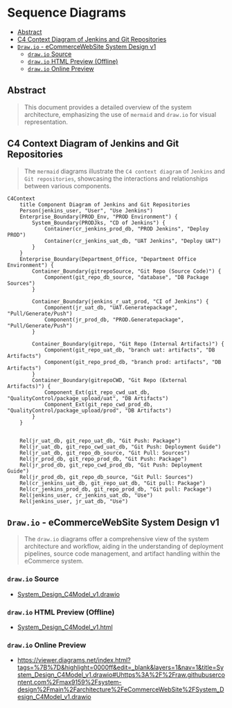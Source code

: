 # Sequence Diagrams<!-- omit in toc -->
<!-- table of content -->
- [Abstract](#abstract)
- [C4 Context Diagram of Jenkins and Git Repositories](#c4-context-diagram-of-jenkins-and-git-repositories)
- [`Draw.io` - eCommerceWebSite System Design v1](#drawio---ecommercewebsite-system-design-v1)
  - [`draw.io` Source](#drawio-source)
  - [`draw.io` HTML Preview (Offline)](#drawio-html-preview-offline)
  - [`draw.io` Online Preview](#drawio-online-preview)

## Abstract
> This document provides a detailed overview of the system architecture, emphasizing the use of `mermaid` and `draw.io` for visual representation. 

## C4 Context Diagram of Jenkins and Git Repositories
> The `mermaid` diagrams illustrate the `C4 context diagram` of `Jenkins` and `Git repositories`, showcasing the interactions and relationships between various components. 


```mermaid
C4Context
    title Component Diagram of Jenkins and Git Repositories
    Person(jenkins_user, "User", "Use Jenkins")
    Enterprise_Boundary(PROD_Env, "PROD Environment") {
        System_Boundary(PRODJks, "CD of Jenkins") {
            Container(cr_jenkins_prod_db, "PROD Jenkins", "Deploy PROD")
            Container(cr_jenkins_uat_db, "UAT Jenkins", "Deploy UAT")
        }
    }
    Enterprise_Boundary(Department_Office, "Department Office Environment") {
        Container_Boundary(gitrepoSource, "Git Repo (Source Code)") {
            Component(git_repo_db_source, "database", "DB Package Sources")
        }

        Container_Boundary(jenkins_r_uat_prod, "CI of Jenkins") {
            Component(jr_uat_db, "UAT.Generatepackage", "Pull/Generate/Push")
            Component(jr_prod_db, "PROD.Generatepackage", "Pull/Generate/Push")
        }
        
        Container_Boundary(gitrepo, "Git Repo (Internal Artifacts)") {
            Component(git_repo_uat_db, "branch uat: artifacts", "DB Artifacts")
            Component(git_repo_prod_db, "branch prod: artifacts", "DB Artifacts")
        }
        Container_Boundary(gitrepoCWD, "Git Repo (External Artifacts)") {
            Component_Ext(git_repo_cwd_uat_db, "QualityControl/package_upload/uat", "DB Artifacts")
            Component_Ext(git_repo_cwd_prod_db, "QualityControl/package_upload/prod", "DB Artifacts")
        }
    }


    Rel(jr_uat_db, git_repo_uat_db, "Git Push: Package")
    Rel(jr_uat_db, git_repo_cwd_uat_db, "Git Push: Deployment Guide")
    Rel(jr_uat_db, git_repo_db_source, "Git Pull: Sources")
    Rel(jr_prod_db, git_repo_prod_db, "Git Push: Package")
    Rel(jr_prod_db, git_repo_cwd_prod_db, "Git Push: Deployment Guide")
    Rel(jr_prod_db, git_repo_db_source, "Git Pull: Sources")
    Rel(cr_jenkins_uat_db, git_repo_uat_db, "Git pull: Package")
    Rel(cr_jenkins_prod_db, git_repo_prod_db, "Git pull: Package")
    Rel(jenkins_user, cr_jenkins_uat_db, "Use")
    Rel(jenkins_user, jr_uat_db, "Use")
```

## `Draw.io` - eCommerceWebSite System Design v1
> The `draw.io` diagrams offer a comprehensive view of the system architecture and workflow, aiding in the understanding of deployment pipelines, source code management, and artifact handling within the eCommerce system.


### `draw.io` Source
- [System_Design_C4Model_v1.drawio](./eCommerceWebSite/System_Design_C4Model_v1.drawio)
### `draw.io` HTML Preview (Offline)
- [System_Design_C4Model_v1.html](./eCommerceWebSite/System_Design_C4Model_v1.html)
### `draw.io` Online Preview
- https://viewer.diagrams.net/index.html?tags=%7B%7D&highlight=0000ff&edit=_blank&layers=1&nav=1&title=System_Design_C4Model_v1.drawio#Uhttps%3A%2F%2Fraw.githubusercontent.com%2Fmax9159%2Fsystem-design%2Fmain%2Farchitecture%2FeCommerceWebSite%2FSystem_Design_C4Model_v1.drawio